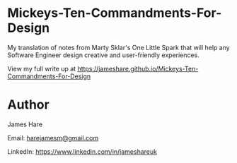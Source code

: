 # Mickeys-Ten-Commandments-For-Design
My translation of notes from Marty Sklar's One Little Spark that will help any Software Engineer design creative and user-friendly experiences.

View my full write up at https://jameshare.github.io/Mickeys-Ten-Commandments-For-Design

# Author
James Hare

Email: harejamesm@gmail.com

LinkedIn: https://www.linkedin.com/in/jameshareuk
